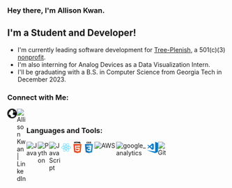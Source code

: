 ### Hey there, I'm Allison Kwan.

## I'm a Student and Developer!
- I'm currently leading software development for [Tree-Plenish][tpgithub], a 501(c)(3) [nonprofit][tpwebsite].
- I'm also interning for Analog Devices as a Data Visualization Intern.
- I'll be graduating with a B.S. in Computer Science from Georgia Tech in December 2023.

### Connect with Me:
[<img align="left" alt="allisonkwan.netlify.app" width="22px" src="https://raw.githubusercontent.com/iconic/open-iconic/master/svg/globe.svg" />][portfolio]
[<img align="left" alt="Allison Kwan | LinkedIn" width="22px" src="https://cdn.jsdelivr.net/npm/simple-icons@v3/icons/linkedin.svg" />][linkedin]

<br />

### Languages and Tools:
<img align="left" alt="Java" width="26px" src="https://raw.githubusercontent.com/jmnote/z-icons/master/svg/java.svg" />
<img align="left" alt="Python" width="26px" src="https://raw.githubusercontent.com/jmnote/z-icons/master/svg/python.svg" />
<img align="left" alt="JavaScript" width="26px" src="https://raw.githubusercontent.com/jmnote/z-icons/master/svg/javascript.svg" />
<img align="left" alt="React" width="26px" src="https://raw.githubusercontent.com/github/explore/80688e429a7d4ef2fca1e82350fe8e3517d3494d/topics/react/react.png" />
<img align="left" alt="HTML" width="26px" src="https://raw.githubusercontent.com/github/explore/80688e429a7d4ef2fca1e82350fe8e3517d3494d/topics/html/html.png" />
<img align="left" alt="CSS" width="26px" src="https://raw.githubusercontent.com/github/explore/80688e429a7d4ef2fca1e82350fe8e3517d3494d/topics/css/css.png" />
<img align="left" alt="AWS" width="50" src="https://github.com/melanieshi0120/melanieshi0120/blob/master/images/AWS.jpeg" />
<img align="left" alt="google_analytics" width="70" src="https://github.com/melanieshi0120/melanieshi0120/blob/master/images/google_analytics.jpg" />
<img align="left" alt="Visual Studio Code" width="26px" src="https://raw.githubusercontent.com/github/explore/80688e429a7d4ef2fca1e82350fe8e3517d3494d/topics/visual-studio-code/visual-studio-code.png" />
<img align="left" alt="Git" width="26px" src="https://raw.githubusercontent.com/jmnote/z-icons/master/svg/git.svg" />


<br />
<br />

[tpwebsite]: https://www.tree-plenish.org/
[tpgithub]: https://github.com/tree-plenish
[portfolio]: https://allisonkwan.netlify.app/
[linkedin]: https://www.linkedin.com/in/allisonkwan23/